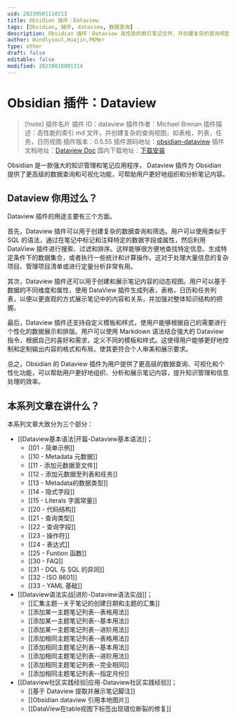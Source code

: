 ```yaml
---
uid: 20230501110213
title: Obsidian 插件：Dataview
tags: [Obsidian, 插件, dataview, 数据查询]
description: Obsidian 插件：Dataview 高性能的索引笔记文件，并创建复杂的查询视图，如表格，列表，任务，日历视图
author: Windlysoul,Huajin,PKMer
type: other
draft: false
editable: false
modified: 20230810091314
---
```


# Obsidian 插件：Dataview

> [!note] 插件名片
> 插件 ID：dataview
> 插件作者：Michael Brenan
> 插件描述：高性能的索引 md 文件，并创建复杂的查询视图，如表格，列表，任务，日历视图
> 插件版本：0.5.55
> 插件源码地址：[obsidian-dataview](https://github.com/blacksmithgu/obsidian-dataview)
> 插件文档地址：[Dataview Doc](https://blacksmithgu.github.io/obsidian-dataview/)
> 国内下载地址：[下载安装](https://pkmer.cn/products/plugin/pluginMarket/?dataview)

Obsidian 是一款强大的知识管理和笔记应用程序， Dataview 插件为 Obsidian 提供了更高级的数据查询和可视化功能，可帮助用户更好地组织和分析笔记内容。

## Dataview 你用过么？

Dataview 插件的用途主要有三个方面。

首先，Dataview 插件可以用于创建复杂的数据查询和筛选。用户可以使用类似于 SQL 的语法，通过在笔记中标记和注释特定的数据字段或属性，然后利用 DataView 插件进行搜索、过滤和排序。这样能够很方便地查找特定信息、生成特定条件下的数据集合，或者执行一些统计和计算操作。这对于处理大量信息的复杂项目、管理项目清单或进行定量分析非常有用。

其次，Dataview 插件还可以用于创建和展示笔记内容的动态视图。用户可以基于数据的不同维度和属性，使用 DataView 插件生成列表，表格，日历和任务列表，以便以更直观的方式展示笔记中的内容和关系，并加强对整体知识结构的把握。

最后，Dataview 插件还支持自定义模板和样式，使用户能够根据自己的需要进行个性化的数据展示和排版。用户可以使用 Markdown 语法结合强大的 Dataview 指令，根据自己的喜好和需求，定义不同的模板和样式。这使得用户能够更好地控制和定制输出内容的格式和布局，使其更符合个人审美和展示要求。

总之，Obsidian 的 Dataview 插件为用户提供了更高级的数据查询、可视化和个性化功能，可以帮助用户更好地组织、分析和展示笔记内容，提升知识管理和信息处理的效率。

## 本系列文章在讲什么？

本系列文章大致分为三个部分：

- [[Dataview基本语法|开篇-Dataview基本语法]]；
	- [[01 - 简单示例]]
	- [[10 - Metadata 元数据]]
	- [[11 - 添加元数据至文件]]
	- [[12 - 添加元数据至列表和任务]]
	- [[13 - Metadata的数据类型]]
	- [[14 - 隐式字段]]
	- [[15 - Literals 字面常量]]
	- [[20 - 代码结构]]
	- [[21 - 查询类型]]
	- [[22 - 查询字段]]
	- [[23 - 操作符]]
	- [[24 - 表达式]]
	- [[25 - Funtion 函数]]
	- [[30 - FAQ]]
	- [[31 - DQL 与 SQL 的异同]]
	- [[32 - ISO 8601]]
	- [[33 - YAML 基础]]
- [[Dataview语法实战|进阶-Dataview语法实战]]；
	- [[汇集主题--关于笔记的创建日期和主题的汇集]]
	- [[添加某一主题笔记列表--表格用法]]
	- [[添加某一主题笔记列表--基本用法]]
	- [[添加某一主题笔记列表--进阶用法]]
	- [[添加相同主题笔记列表--表格用法]]
	- [[添加相同主题笔记列表--基本用法]]
	- [[添加相同主题笔记列表--进阶用法]]
	- [[添加相同主题笔记列表--完全相同]]
	- [[添加相同主题笔记列表--指定月份]]
- [[Dataview社区实践经验|应用-Dataview社区实践经验]]；
	- [[基于 Dataview 提取并展示笔记脚注]]
	- [[Obsidian dataview 引用本地图片]]
	- [[DataView在table视图下标签出现错位断裂的修复]]